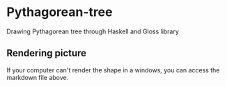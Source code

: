 # Pythagorean-tree
Drawing Pythagorean tree through Haskell and Gloss library

## Rendering picture
If your computer can't render the shape in a windows, you can access the markdown file above.
